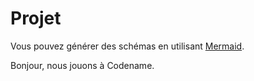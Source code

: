 # Projet

Vous pouvez générer des schémas en utilisant [Mermaid](https://github.com/mermaid-js/mermaid).

Bonjour, nous jouons à Codename.

